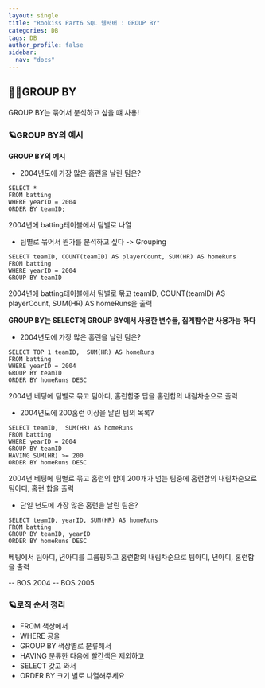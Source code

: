 ```yaml
---
layout: single
title: "Rookiss Part6 SQL 웹서버 : GROUP BY"
categories: DB
tags: DB
author_profile: false
sidebar:
  nav: "docs"
---
```



## 🙇‍♀️GROUP BY


GROUP BY는 묶어서 분석하고 싶을 떄 사용!


### 🪐GROUP BY의 예시


**GROUP BY의 예시**


* 2004년도에 가장 많은 홈런을 날린 팀은?
```
SELECT *
FROM batting
WHERE yearID = 2004
ORDER BY teamID;
```
2004년에 batting테이블에서 팀별로 나열


* 팀별로 묶어서 뭔가를 분석하고 싶다 -> Grouping
```
SELECT teamID, COUNT(teamID) AS playerCount, SUM(HR) AS homeRuns
FROM batting
WHERE yearID = 2004
GROUP BY teamID
```
2004년에 batting테이블에서 팀별로 묶고 teamID, COUNT(teamID) AS playerCount, SUM(HR) AS homeRuns을 출력

**GROUP BY는 SELECT에 GROUP BY에서 사용한 변수들, 집계함수만 사용가능 하다**


* 2004년도에 가장 많은 홈런을 날린 팀은?
```
SELECT TOP 1 teamID,  SUM(HR) AS homeRuns
FROM batting
WHERE yearID = 2004
GROUP BY teamID
ORDER BY homeRuns DESC
```
2004년 베팅에 팀별로 묶고 팀아디, 홈런합중 탑을 홈런합의 내림차순으로 출력


* 2004년도에 200홈런 이상을 날린 팀의 목록?
```
SELECT teamID,  SUM(HR) AS homeRuns
FROM batting
WHERE yearID = 2004
GROUP BY teamID
HAVING SUM(HR) >= 200
ORDER BY homeRuns DESC
```
2004년 베팅에 팀별로 묶고 홈런의 합이 200개가 넘는 팀중에 홈런합의 내림차순으로 팀아디, 홈런 합을 출력


* 단일 년도에 가장 많은 홈런을 날린 팀은?
```
SELECT teamID, yearID, SUM(HR) AS homeRuns
FROM batting
GROUP BY teamID, yearID
ORDER BY homeRuns DESC
```
베팅에서 팀아디, 년아디를 그룹핑하고 홈런합의 내림차순으로 팀아디, 년아디, 홈런합을 출력


-- BOS 2004
-- BOS 2005


### 🪐로직 순서 정리


- FROM		  책상에서
- WHERE	    공을
- GROUP BY	색상별로 분류해서
- HAVING	  분류한 다음에 빨간색은 제외하고
- SELECT	  갖고 와서
- ORDER BY	크기 별로 나열해주세요








